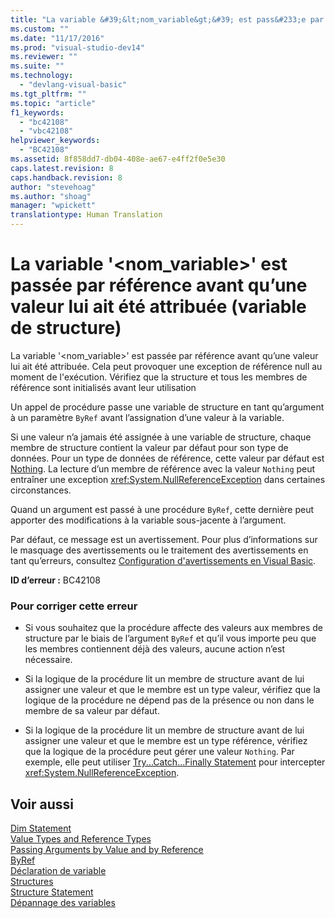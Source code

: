 ```yaml
---
title: "La variable &#39;&lt;nom_variable&gt;&#39; est pass&#233;e par r&#233;f&#233;rence avant qu’une valeur lui ait &#233;t&#233; attribu&#233;e (variable de structure) | Microsoft Docs"
ms.custom: ""
ms.date: "11/17/2016"
ms.prod: "visual-studio-dev14"
ms.reviewer: ""
ms.suite: ""
ms.technology: 
  - "devlang-visual-basic"
ms.tgt_pltfrm: ""
ms.topic: "article"
f1_keywords: 
  - "bc42108"
  - "vbc42108"
helpviewer_keywords: 
  - "BC42108"
ms.assetid: 8f858dd7-db04-408e-ae67-e4ff2f0e5e30
caps.latest.revision: 8
caps.handback.revision: 8
author: "stevehoag"
ms.author: "shoag"
manager: "wpickett"
translationtype: Human Translation
---
```

# La variable &#39;&lt;nom_variable&gt;&#39; est pass&#233;e par r&#233;f&#233;rence avant qu’une valeur lui ait &#233;t&#233; attribu&#233;e (variable de structure)
La variable '\<nom\_variable\>' est passée par référence avant qu’une valeur lui ait été attribuée. Cela peut provoquer une exception de référence null au moment de l'exécution. Vérifiez que la structure et tous les membres de référence sont initialisés avant leur utilisation  
  
 Un appel de procédure passe une variable de structure en tant qu’argument à un paramètre `ByRef` avant l’assignation d’une valeur à la variable.  
  
 Si une valeur n’a jamais été assignée à une variable de structure, chaque membre de structure contient la valeur par défaut pour son type de données. Pour un type de données de référence, cette valeur par défaut est [Nothing](../../visual-basic/language-reference/nothing.md). La lecture d’un membre de référence avec la valeur `Nothing` peut entraîner une exception <xref:System.NullReferenceException> dans certaines circonstances.  
  
 Quand un argument est passé à une procédure `ByRef`, cette dernière peut apporter des modifications à la variable sous\-jacente à l’argument.  
  
 Par défaut, ce message est un avertissement. Pour plus d’informations sur le masquage des avertissements ou le traitement des avertissements en tant qu’erreurs, consultez [Configuration d'avertissements en Visual Basic](/visual-studio/ide/configuring-warnings-in-visual-basic).  
  
 **ID d’erreur :** BC42108  
  
### Pour corriger cette erreur  
  
-   Si vous souhaitez que la procédure affecte des valeurs aux membres de structure par le biais de l’argument `ByRef` et qu’il vous importe peu que les membres contiennent déjà des valeurs, aucune action n’est nécessaire.  
  
-   Si la logique de la procédure lit un membre de structure avant de lui assigner une valeur et que le membre est un type valeur, vérifiez que la logique de la procédure ne dépend pas de la présence ou non dans le membre de sa valeur par défaut.  
  
-   Si la logique de la procédure lit un membre de structure avant de lui assigner une valeur et que le membre est un type référence, vérifiez que la logique de la procédure peut gérer une valeur `Nothing`. Par exemple, elle peut utiliser [Try...Catch...Finally Statement](../../visual-basic/language-reference/statements/try-catch-finally-statement.md) pour intercepter <xref:System.NullReferenceException>.  
  
## Voir aussi  
 [Dim Statement](../../visual-basic/language-reference/statements/dim-statement.md)   
 [Value Types and Reference Types](../../visual-basic/programming-guide/language-features/data-types/value-types-and-reference-types.md)   
 [Passing Arguments by Value and by Reference](../../visual-basic/programming-guide/language-features/procedures/passing-arguments-by-value-and-by-reference.md)   
 [ByRef](../../visual-basic/language-reference/modifiers/byref.md)   
 [Déclaration de variable](../../visual-basic/programming-guide/language-features/variables/variable-declaration.md)   
 [Structures](../../visual-basic/programming-guide/language-features/data-types/structures.md)   
 [Structure Statement](../../visual-basic/language-reference/statements/structure-statement.md)   
 [Dépannage des variables](../../visual-basic/programming-guide/language-features/variables/troubleshooting-variables.md)